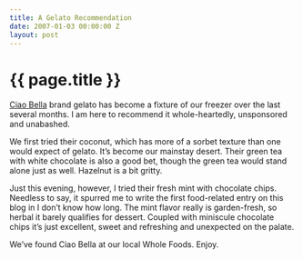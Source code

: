 ```yaml
---
title: A Gelato Recommendation
date: 2007-01-03 00:00:00 Z
layout: post
---
```


{{ page.title }}
================

[Ciao Bella](http://www.ciaobellagelato.com/) brand gelato has become a fixture of our freezer over the last several months. I am here to recommend it whole-heartedly, unsponsored and unabashed.

We first tried their coconut, which has more of a sorbet texture than one would expect of gelato. It’s become our mainstay desert. Their green tea with white chocolate is also a good bet, though the green tea would stand alone just as well. Hazelnut is a bit gritty.

Just this evening, however, I tried their fresh mint with chocolate chips. Needless to say, it spurred me to write the first food-related entry on this blog in I don’t know how long. The mint flavor really is garden-fresh, so herbal it barely qualifies for dessert. Coupled with miniscule chocolate chips it’s just excellent, sweet and refreshing and unexpected on the palate.

We’ve found Ciao Bella at our local Whole Foods. Enjoy.
